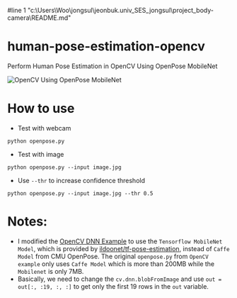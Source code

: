 #line 1 "c:\\Users\\Woo\\jongsul\\jeonbuk.univ_SES_jongsul\\project_body-camera\\README.md"
# human-pose-estimation-opencv
Perform Human Pose Estimation in OpenCV Using OpenPose MobileNet

![OpenCV Using OpenPose MobileNet](output.JPG)


# How to use

- Test with webcam

```
python openpose.py
```

- Test with image
```
python openpose.py --input image.jpg
```

- Use `--thr` to increase confidence threshold

```
python openpose.py --input image.jpg --thr 0.5
```

# Notes:
- I modified the [OpenCV DNN Example](https://github.com/opencv/opencv/blob/master/samples/dnn/openpose.py) to use the `Tensorflow MobileNet Model`, which is provided by [ildoonet/tf-pose-estimation](https://github.com/ildoonet/tf-pose-estimation/tree/master/models/graph/mobilenet_thin), instead of `Caffe Model` from CMU OpenPose. The original `openpose.py` from `OpenCV example` only uses `Caffe Model` which is more than 200MB while the `Mobilenet` is only 7MB.
- Basically, we need to change the `cv.dnn.blobFromImage` and use `out = out[:, :19, :, :]` to get only the first 19 rows in the `out` variable.